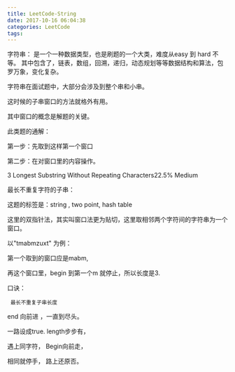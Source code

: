 ```yaml
---
title: LeetCode-String
date: 2017-10-16 06:04:38
categories: LeetCode
tags:
---
```



字符串： 是一个一种数据类型，也是刷题的一个大类，难度从easy 到 hard 不等。
其中包含了，链表，数组，回溯，递归，动态规划等等数据结构和算法，包罗万象，变化复杂。

字符串在面试题中，大部分会涉及到整个串和小串。

这时候的子串窗口的方法就格外有用。

其中窗口的概念是解题的关键。



此类题的通解：

第一步：先取到这样第一个窗口

第二步：在对窗口里的内容操作。



3 Longest Substring Without Repeating Characters22.5% Medium

最长不重复字符的子串：



这题的标签是：string , two point,  hash table





这里的双指针法，其实叫窗口法更为贴切，这里取相邻两个字符间的字符串为一个窗口。



以"tmabmzuxt" 为例：



第一个取到的窗口应是mabm,

再这个窗口里，begin 到第一个m 就停止，所以长度是3.



口诀：

     最长不重复子串长度

end   向前进 ，一直到尽头。

一路设成true. length步步有，

遇上同字符，   Begin向前走，

相同就停手，   路上还原否。



